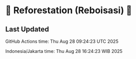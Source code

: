 
# 🌳 Reforestation (Reboisasi) 🌲

## Last Updated

GitHub Actions time: Thu Aug 28 09:24:23 UTC 2025

Indonesia/Jakarta time: Thu Aug 28 16:24:23 WIB 2025

